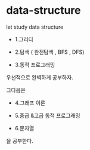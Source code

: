 # data-structure
let study data structure

- 1.그리디

- 2.탐색 ( 완전탐색 , BFS , DFS)

- 3.동적 프로그래밍



우선적으로 완벽하게 공부하자.

그다음은


- 4.그래프 이론

- 5.중급 &고급 동적 프로그래밍

- 6.문자열

을 공부한다.
